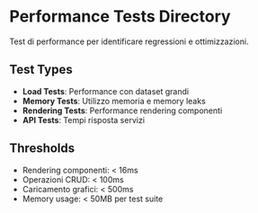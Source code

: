 # Performance Tests Directory

Test di performance per identificare regressioni e ottimizzazioni.

## Test Types

- **Load Tests**: Performance con dataset grandi
- **Memory Tests**: Utilizzo memoria e memory leaks
- **Rendering Tests**: Performance rendering componenti
- **API Tests**: Tempi risposta servizi

## Thresholds

- Rendering componenti: < 16ms
- Operazioni CRUD: < 100ms  
- Caricamento grafici: < 500ms
- Memory usage: < 50MB per test suite